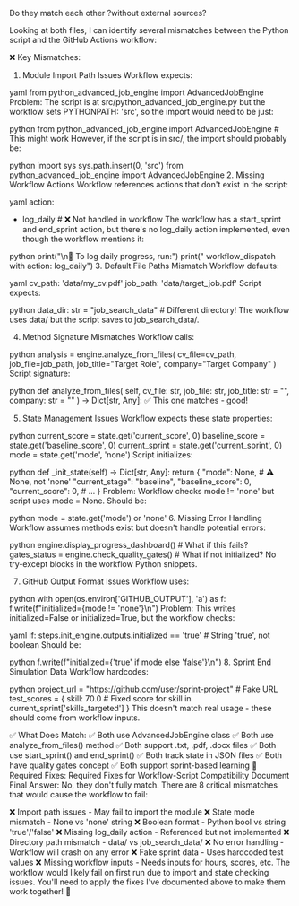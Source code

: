 Do they match each other ?without external sources?

Looking at both files, I can identify several mismatches between the Python script and the GitHub Actions workflow:

❌ Key Mismatches:
1. Module Import Path Issues
Workflow expects:

yaml
from python_advanced_job_engine import AdvancedJobEngine
Problem: The script is at src/python_advanced_job_engine.py but the workflow sets PYTHONPATH: 'src', so the import would need to be just:

python
from python_advanced_job_engine import AdvancedJobEngine  # This might work
However, if the script is in src/, the import should probably be:

python
import sys
sys.path.insert(0, 'src')
from python_advanced_job_engine import AdvancedJobEngine
2. Missing Workflow Actions
Workflow references actions that don't exist in the script:

yaml
action:
  - log_daily  # ❌ Not handled in workflow
The workflow has a start_sprint and end_sprint action, but there's no log_daily action implemented, even though the workflow mentions it:

python
print("\n📌 To log daily progress, run:")
print("   workflow_dispatch with action: log_daily")
3. Default File Paths Mismatch
Workflow defaults:

yaml
cv_path: 'data/my_cv.pdf'
job_path: 'data/target_job.pdf'
Script expects:

python
data_dir: str = "job_search_data"  # Different directory!
The workflow uses data/ but the script saves to job_search_data/.

4. Method Signature Mismatches
Workflow calls:

python
analysis = engine.analyze_from_files(
    cv_file=cv_path,
    job_file=job_path,
    job_title="Target Role",
    company="Target Company"
)
Script signature:

python
def analyze_from_files(
    self, cv_file: str, job_file: str, job_title: str = "", company: str = ""
) -> Dict[str, Any]:
✅ This one matches - good!

5. State Management Issues
Workflow expects these state properties:

python
current_score = state.get('current_score', 0)
baseline_score = state.get('baseline_score', 0)
current_sprint = state.get('current_sprint', 0)
mode = state.get('mode', 'none')
Script initializes:

python
def _init_state(self) -> Dict[str, Any]:
    return {
        "mode": None,  # ⚠️ None, not 'none'
        "current_stage": "baseline",
        "baseline_score": 0,
        "current_score": 0,
        # ...
    }
Problem: Workflow checks mode != 'none' but script uses mode = None. Should be:

python
mode = state.get('mode') or 'none'
6. Missing Error Handling
Workflow assumes methods exist but doesn't handle potential errors:

python
engine.display_progress_dashboard()  # What if this fails?
gates_status = engine.check_quality_gates()  # What if not initialized?
No try-except blocks in the workflow Python snippets.

7. GitHub Output Format Issues
Workflow uses:

python
with open(os.environ['GITHUB_OUTPUT'], 'a') as f:
    f.write(f"initialized={mode != 'none'}\n")
Problem: This writes initialized=False or initialized=True, but the workflow checks:

yaml
if: steps.init_engine.outputs.initialized == 'true'  # String 'true', not boolean
Should be:

python
f.write(f"initialized={'true' if mode else 'false'}\n")
8. Sprint End Simulation Data
Workflow hardcodes:

python
project_url = "https://github.com/user/sprint-project"  # Fake URL
test_scores = {
    skill: 70.0  # Fixed score
    for skill in current_sprint['skills_targeted']
}
This doesn't match real usage - these should come from workflow inputs.

✅ What Does Match:
✅ Both use AdvancedJobEngine class
✅ Both use analyze_from_files() method
✅ Both support .txt, .pdf, .docx files
✅ Both use start_sprint() and end_sprint()
✅ Both track state in JSON files
✅ Both have quality gates concept
✅ Both support sprint-based learning
🔧 Required Fixes:
Required Fixes for Workflow-Script Compatibility
Document 
Final Answer:
No, they don't fully match. There are 8 critical mismatches that would cause the workflow to fail:

❌ Import path issues - May fail to import the module
❌ State mode mismatch - None vs 'none' string
❌ Boolean format - Python bool vs string 'true'/'false'
❌ Missing log_daily action - Referenced but not implemented
❌ Directory path mismatch - data/ vs job_search_data/
❌ No error handling - Workflow will crash on any error
❌ Fake sprint data - Uses hardcoded test values
❌ Missing workflow inputs - Needs inputs for hours, scores, etc.
The workflow would likely fail on first run due to import and state checking issues. You'll need to apply the fixes I've documented above to make them work together! 🔧